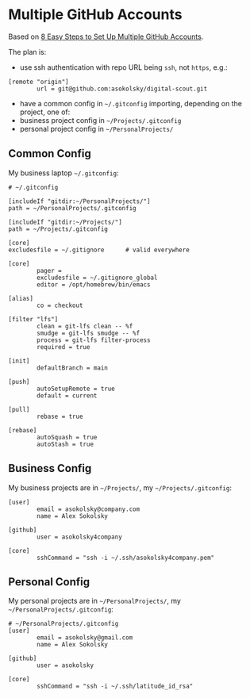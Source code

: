 # Multiple GitHub Accounts

Based on [8 Easy Steps to Set Up Multiple GitHub Accounts](https://blog.gitguardian.com/8-easy-steps-to-set-up-multiple-git-accounts/).

The plan is:

* use ssh authentication with repo URL being `ssh`, not `https`, e.g.:
```
[remote "origin"]
        url = git@github.com:asokolsky/digital-scout.git
```
* have a common config in `~/.gitconfig` importing, depending on the project, one of:
* business project config in `~/Projects/.gitconfig`
* personal project config in  `~/PersonalProjects/`

## Common Config

My business laptop `~/.gitconfig`:

```
# ~/.gitconfig

[includeIf "gitdir:~/PersonalProjects/"]
path = ~/PersonalProjects/.gitconfig

[includeIf "gitdir:~/Projects/"]
path = ~/Projects/.gitconfig

[core]
excludesfile = ~/.gitignore      # valid everywhere

[core]
        pager =
        excludesfile = ~/.gitignore_global
        editor = /opt/homebrew/bin/emacs

[alias]
        co = checkout

[filter "lfs"]
        clean = git-lfs clean -- %f
        smudge = git-lfs smudge -- %f
        process = git-lfs filter-process
        required = true

[init]
        defaultBranch = main

[push]
        autoSetupRemote = true
        default = current

[pull]
        rebase = true

[rebase]
        autoSquash = true
        autoStash = true
```

## Business Config

My business projects are in `~/Projects/`, my `~/Projects/.gitconfig`:
```
[user]
        email = asokolsky@company.com
        name = Alex Sokolsky

[github]
        user = asokolsky4company

[core]
        sshCommand = "ssh -i ~/.ssh/asokolsky4company.pem"
```

## Personal Config

My personal projects are in `~/PersonalProjects/`, my `~/PersonalProjects/.gitconfig`:

```
# ~/PersonalProjects/.gitconfig
[user]
        email = asokolsky@gmail.com
        name = Alex Sokolsky

[github]
        user = asokolsky

[core]
        sshCommand = "ssh -i ~/.ssh/latitude_id_rsa"
```

